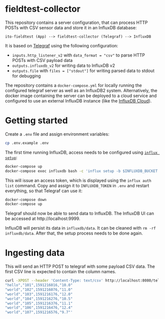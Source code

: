 # fieldtest-collector

This repository contains a server configuration, that can process HTTP POSTs with CSV sensor data and store it in an InfluxDB database:

```
ito-fieldtest (App) --> fieldtest-collector (Telegraf) --> InfluxDB
```

It is based on [Telegraf](https://www.influxdata.com/time-series-platform/telegraf/) using the following configuration:

- `inputs.http_listener_v2` with `data_format = "csv"` to parse HTTP POSTs with CSV payload data
- `outputs.influxdb_v2` for writing data to InfluxDB v2
- `outputs.file` with `files = ["stdout"]` for writing parsed data to stdout for debugging

The repository contains a `docker-compose.yml` for locally running the configured telegraf server as well as an InfluxDB2 system. Alternatively, the docker image containing the server can be deployed to a cloud service and configured to use an external InfluxDB instance (like the [InfluxDB Cloud](https://www.influxdata.com/products/influxdb-cloud/)).

# Getting started

Create a `.env` file and assign environment variables:

```sh
cp .env.example .env
```

The first time running InfluxDB, access needs to be configured using [`influx setup`](https://v2.docs.influxdata.com/v2.0/reference/cli/influx/setup/):

```sh
docker-compose up
docker-compose exec influxdb bash -c 'influx setup -b $INFLUXDB_BUCKET -f -o $INFLUXDB_ORGANIZATION -p $INFLUXDB_PASSWORD -r $INFLUXDB_RETENTION -u $INFLUXDB_USERNAME && influx auth list'
```

This will issue an access token, which is displayed using the `influx auth list` command. Copy and assign it to `INFLUXDB_TOKEN` in `.env` and restart everything, so that Telegraf can use it:

```sh
docker-compose down
docker-compose up
```

Telegraf should now be able to send data to InfluxDB. The InfluxDB UI can be accessed at http://localhost:9999.

InfluxDB will persist its data in `influxdb/data`. It can be cleaned with `rm -rf influxdb/data`. After that, the setup process needs to be done again.

# Ingesting data

This will send an HTTP POST to telegraf with some payload CSV data. The first CSV line is expected to contain the column names.

```sh
curl -XPOST --header 'Content-Type: text/csv' http://localhost:8080/telegraf -d 'col1,col2,timestamp,value
"hello","101",1591216016,"10.0"
"world","102",1591216076,"11.0"
"world","103",1591216176,"12.0"
"world","104",1591216276,"10.5"
"world","105",1591216376,"11.1"
"world","106",1591216476,"12.4"
"world","107",1591216576,"9.7"'
```

